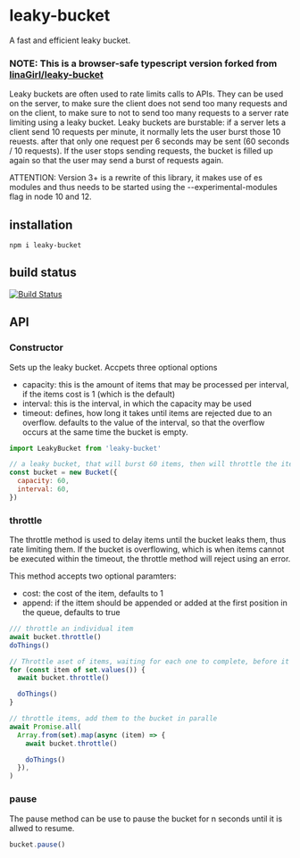 # leaky-bucket

A fast and efficient leaky bucket.

### NOTE: This is a browser-safe typescript version forked from [linaGirl/leaky-bucket](https://github.com/linaGirl/leaky-bucket)

Leaky buckets are often used to rate limits calls to APIs. They can be used on the server, to make sure
the client does not send too many requests and on the client, to make sure to not to send too many
requests to a server rate limiting using a leaky bucket. Leaky buckets are burstable: if a server lets a
client send 10 requests per minute, it normally lets the user burst those 10 reuests. after that only one
request per 6 seconds may be sent (60 seconds / 10 requests). If the user stops sending requests, the bucket
is filled up again so that the user may send a burst of requests again.

ATTENTION: Version 3+ is a rewrite of this library, it makes use of es modules and thus needs to be started using the --experimental-modules flag in node 10 and 12.

## installation

    npm i leaky-bucket

## build status

[![Build Status](https://travis-ci.org/eventEmitter/leaky-bucket.png?branch=master)](https://travis-ci.org/eventEmitter/leaky-bucket)

## API

### Constructor

Sets up the leaky bucket. Accpets three optional options

- capacity: this is the amount of items that may be processed per interval, if the items cost is 1 (which is the default)
- interval: this is the interval, in which the capacity may be used
- timeout: defines, how long it takes until items are rejected due to an overflow. defaults to the value of the interval, so that the overflow occurs at the same time the bucket is empty.

```javascript
import LeakyBucket from 'leaky-bucket'

// a leaky bucket, that will burst 60 items, then will throttle the items to one per seond
const bucket = new Bucket({
  capacity: 60,
  interval: 60,
})
```

### throttle

The throttle method is used to delay items until the bucket leaks them, thus rate limiting them. If the bucket is overflowing, which is when items cannot be executed within the timeout, the throttle method will reject using an error.

This method accepts two optional paramters:

- cost: the cost of the item, defaults to 1
- append: if the ittem should be appended or added at the first position in the queue, defaults to true

```javascript
/// throttle an individual item
await bucket.throttle()
doThings()

// Throttle aset of items, waiting for each one to complete, before it's added to the bucket
for (const item of set.values()) {
  await bucket.throttle()

  doThings()
}

// throttle items, add them to the bucket in paralle
await Promise.all(
  Array.from(set).map(async (item) => {
    await bucket.throttle()

    doThings()
  }),
)
```

### pause

The pause method can be use to pause the bucket for n seconds until it is allwed to resume.

```javascript
bucket.pause()
```
